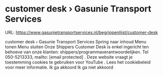 # customer desk › Gasunie Transport Services

URL: https://www.gasunietransportservices.nl/begrippenlijst/customer-desk

customer desk › Gasunie Transport Services
Spring naar inhoud
Menu tonen
Menu sluiten
Onze Shippers Customer Desk is enkel ingericht ten behoeve van onze klanten: shippers/programmaverantwoordelijken.
Tel 050-5213333, mailto:
[email protected]
.
Deze website vraagt je toestemming cookies te gebruiken voor
YouTube
. Lees het
cookiebeleid
voor meer informatie.
Ik ga akkoord
Ik ga niet akkoord